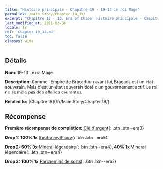 ```yaml
---
title: "Histoire principale - Chapitre 19 - 19-13 Le roi Mage"
permalink: /Main Story/Chapter 19_13/
excerpt: "Chapitre 19 - 13. Era of Chaos  Histoire principale - Chapitre 19_13. 19-13 Le roi Mage"
last_modified_at: 2021-03-30
locale: fr
ref: "Chapter 19_13.md"
toc: false
classes: wide
---
```


## Détails

 **Nom:** 19-13 Le roi Mage

 **Description:** Comme l'Empire de Bracaduun avant lui, Bracada est un état souverain. Mais c'est un état souverain doté d'un gouvernement actif. Le roi ne se mêle pas des affaires courantes.

 **Related to:** [Chapitre 19](/fr/Main Story/Chapter 19/)

## Récompense

 **Première récompense de complétion:** [Clé d'argent](/fr/Items/con_693/){: .btn .btn--era3}

 **Drop 1:** **100% 1x** [Soufre mythique](/fr/Items/mat_64/){: .btn .btn--era5}

 **Drop 2:** **60% 0x** [Minerai légendaire](/fr/Items/mat_54/){: .btn .btn--era4}, **40% 1x** [Minerai légendaire](/fr/Items/mat_54/){: .btn .btn--era4}

 **Drop 3:** **100% 1x** [Parchemins de sorts](/fr/Items/con_694/){: .btn .btn--era3}

